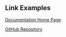 ## Link Examples

[Documentation Home Page](/)

[GitHub Repository](https://github.com/ntno/mkdocs-terminal)

<br>